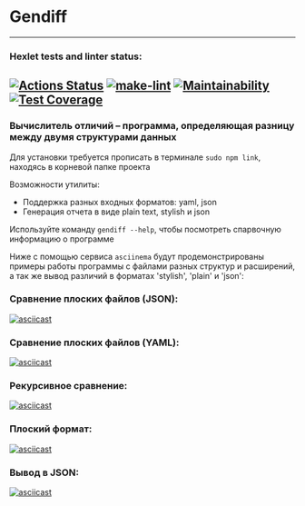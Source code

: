 # Gendiff  
-------------------------
### Hexlet tests and linter status:
[![Actions Status](https://github.com/Mansur903/frontend-project-lvl2/workflows/hexlet-check/badge.svg)](https://github.com/Mansur903/frontend-project-lvl2/actions) [![make-lint](https://github.com/Mansur903/frontend-project-lvl2/actions/workflows/make-lint.yml/badge.svg)](https://github.com/Mansur903/frontend-project-lvl2/actions/workflows/make-lint.yml) [![Maintainability](https://api.codeclimate.com/v1/badges/e4de1eca41ac5fa49a07/maintainability)](https://codeclimate.com/github/Mansur903/frontend-project-lvl2/maintainability) [![Test Coverage](https://api.codeclimate.com/v1/badges/e4de1eca41ac5fa49a07/test_coverage)](https://codeclimate.com/github/Mansur903/frontend-project-lvl2/test_coverage)
-------------------------  
### Вычислитель отличий – программа, определяющая разницу между двумя структурами данных  
  
Для установки требуется прописать в терминале `sudo npm link`, находясь в корневой папке проекта  

Возможности утилиты:  
- Поддержка разных входных форматов: yaml, json
- Генерация отчета в виде plain text, stylish и json

Используйте команду `gendiff --help`, чтобы посмотреть спарвочную информацию о программе  

Ниже с помощью сервиса `asciinema` будут продемонстрированы примеры работы программы с файлами разных структур и расширений, а так же вывод различий в форматах 'stylish', 'plain' и 'json':  

### Сравнение плоских файлов (JSON):  
[![asciicast](https://asciinema.org/a/FIqkRjLJR819QtUvXizf8r1Tq.svg)](https://asciinema.org/a/FIqkRjLJR819QtUvXizf8r1Tq)  
  
### Сравнение плоских файлов (YAML):
[![asciicast](https://asciinema.org/a/YobTlBTtKtXuCtZ05utT6Uuam.svg)](https://asciinema.org/a/YobTlBTtKtXuCtZ05utT6Uuam)  

### Рекурсивное сравнение:
[![asciicast](https://asciinema.org/a/75ZZpN6n4X7lMP0TkCnEaWKID.svg)](https://asciinema.org/a/75ZZpN6n4X7lMP0TkCnEaWKID)  

### Плоский формат:  
[![asciicast](https://asciinema.org/a/rvhwORZz3Lujbs5Her0jSyGqQ.svg)](https://asciinema.org/a/rvhwORZz3Lujbs5Her0jSyGqQ)  

### Вывод в JSON:  
[![asciicast](https://asciinema.org/a/kPOUWG3oIAlFaEOCfKdVieK93.svg)](https://asciinema.org/a/kPOUWG3oIAlFaEOCfKdVieK93)
